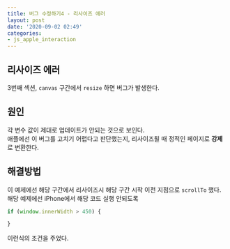 ```yaml
---
title: 버그 수정하기4 - 리사이즈 에러
layout: post
date: '2020-09-02 02:49'
categories:
- js_apple_interaction
---
```


## 리사이즈 에러

3번째 섹션, `canvas` 구간에서 `resize` 하면 버그가 발생한다.

## 원인

각 변수 값이 제대로 업데이트가 안되는 것으로 보인다.  
애플에선 이 버그를 고치기 어렵다고 판단했는지, 리사이즈될 때 정적인 페이지로 **강제**로 변환한다.

## 해결방법

이 예제에선 해당 구간에서 리사이즈시 해당 구간 시작 이전 지점으로 `scrollTo` 했다.  
해당 예제에선 iPhone에서 해당 코드 실행 안되도록

```javascript
if (window.innerWidth > 450) {

}
```

이런식의 조건을 주었다.